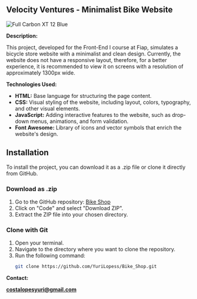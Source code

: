 ## Velocity Ventures - Minimalist Bike Website

![Full Carbon XT 12 Blue](https://github.com/user-attachments/assets/1b7da5e7-10e1-46b8-bd1d-05cb94ed9932)

**Description:**

This project, developed for the Front-End I course at Fiap, simulates a bicycle store website with a minimalist and clean design. Currently, the website does not have a responsive layout, therefore, for a better experience, it is recommended to view it on screens with a resolution of approximately 1300px wide.

**Technologies Used:**

* **HTML:** Base language for structuring the page content.
* **CSS:** Visual styling of the website, including layout, colors, typography, and other visual elements.
* **JavaScript:** Adding interactive features to the website, such as drop-down menus, animations, and form validation.
* **Font Awesome:** Library of icons and vector symbols that enrich the website's design.


## Installation

To install the project, you can download it as a .zip file or clone it directly from GitHub.

### Download as .zip

1. Go to the GitHub repository: [Bike Shop](https://github.com/YuriLopess/Bike_Shop)
2. Click on "Code" and select "Download ZIP".
3. Extract the ZIP file into your chosen directory.

### Clone with Git

1. Open your terminal.
2. Navigate to the directory where you want to clone the repository.
3. Run the following command:
   ```sh
   git clone https://github.com/YuriLopess/Bike_Shop.git


**Contact:**

**[costalopesyuri@gmail.com](mailto:costalopesyuri@gmail.com)**
